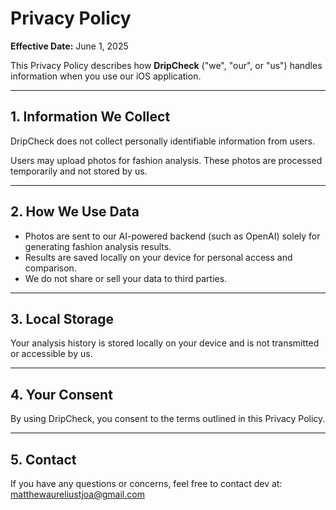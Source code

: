 # Privacy Policy

**Effective Date:** June 1, 2025

This Privacy Policy describes how **DripCheck** ("we", "our", or "us") handles information when you use our iOS application.

---

## 1. Information We Collect

DripCheck does not collect personally identifiable information from users.

Users may upload photos for fashion analysis. These photos are processed temporarily and not stored by us.

---

## 2. How We Use Data

- Photos are sent to our AI-powered backend (such as OpenAI) solely for generating fashion analysis results.
- Results are saved locally on your device for personal access and comparison.
- We do not share or sell your data to third parties.

---

## 3. Local Storage

Your analysis history is stored locally on your device and is not transmitted or accessible by us.


---

## 4. Your Consent

By using DripCheck, you consent to the terms outlined in this Privacy Policy.

---

## 5. Contact

If you have any questions or concerns, feel free to contact dev at: [matthewaureliustjoa@gmail.com](mailto:matthewaureliustjoa@gmail.com)
